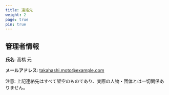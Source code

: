 ```yaml
---
title: 連絡先
weight: 2
page: true
pin: true
---
```


## 管理者情報

**氏名**: 高橋 元

**メールアドレス**: <takahashi.moto@example.com>

注意: 上記連絡先はすべて架空のものであり、実際の人物・団体とは一切関係ありません。
